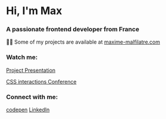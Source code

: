 # Hi, I'm Max

### A passionate frontend developer from France

👨‍💻 Some of my projects are available at [maxime-malfilatre.com](https://maxime-malfilatre.com)

### Watch me:
[Project Presentation](https://www.youtube.com/watch?v=r8x3x25GahM&ab_channel=MaximeMalfilatre)

[CSS interactions Conference](https://www.youtube.com/watch?v=j7CDw125A7w&ab_channel=Asynconf)

### Connect with me:

[codepen](https://codepen.io/maxew33) [LinkedIn](https://linkedin.com/in/maxime-malfilatre/)
